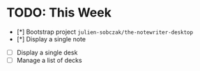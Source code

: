 # TODO: This Week

* [*] Bootstrap project `julien-sobczak/the-notewriter-desktop`
* [*] Display a single note
* [ ] Display a single desk
* [ ] Manage a list of decks
